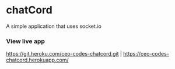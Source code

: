 # chatCord
A simple application that uses socket.io

### View live app
https://git.heroku.com/ceo-codes-chatcord.git | https://ceo-codes-chatcord.herokuapp.com/
